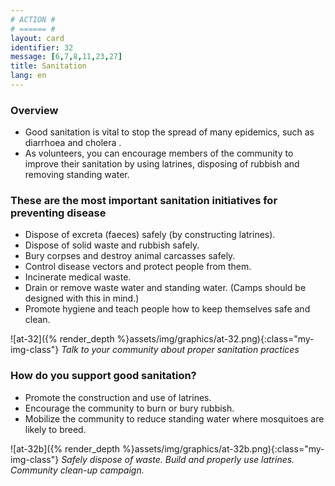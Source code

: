 ```yaml
---
# ACTION #
# ====== #
layout: card
identifier: 32
message: [6,7,8,11,23,27]
title: Sanitation
lang: en
---
```


### Overview

- Good sanitation is vital to stop the spread of many epidemics, such as diarrhoea <a class="crosslink" href="{% render_depth %}{% render_link disease|1 %}"><i class="fas fa-external-link-alt" aria-hidden="true"></i></a> and cholera <a class="crosslink" href="{% render_depth %}{% render_link disease|2 %}"><i class="fas fa-external-link-alt" aria-hidden="true"></i></a>.
- As volunteers, you can encourage members of the community to improve their sanitation by using latrines, disposing of rubbish and removing standing water.

### These are the most important sanitation initiatives for preventing disease

- Dispose of excreta (faeces) safely (by constructing latrines).
-	Dispose of solid waste and rubbish safely.
-	Bury corpses and destroy animal carcasses safely.
-	Control disease vectors and protect people from them.
-	Incinerate medical waste.
-	Drain or remove waste water and standing water. (Camps should be designed with this in mind.)
-	Promote hygiene and teach people how to keep themselves safe and clean.

![at-32]({% render_depth %}assets/img/graphics/at-32.png){:class="my-img-class"}
*Talk to your community about proper sanitation practices*

### How do you support good sanitation?

- Promote the construction and use of latrines.
- Encourage the community to burn or bury rubbish.
- Mobilize the community to reduce standing water where mosquitoes are likely to breed.

![at-32b]({% render_depth %}assets/img/graphics/at-32b.png){:class="my-img-class"}
*Safely dispose of waste. Build and properly use latrines. Community clean-up campaign.*
